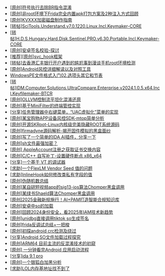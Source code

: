 + [[原创]符号执行去除BR指令混淆](https://bbs.kanxue.com/thread-280737.htm)
+ [[原创]非root环境下Frida完全内置apk打包方案及2种注入方式回顾](https://bbs.kanxue.com/thread-284482.htm)
+ [[原创]KVXXX加密磁盘制作指南](https://bbs.kanxue.com/thread-278061.htm)
+ [[转帖]SciTools.Understand.v7.0.1220.Linux.Incl.Keymaker-CORE](https://bbs.kanxue.com/thread-286091.htm)
+ [[转帖]H.D.S.Hungary.Hard.Disk.Sentinel.PRO.v6.30.Portable.Incl.Keymaker-CORE](https://bbs.kanxue.com/thread-286153.htm)
+ [[原创]安卓签名校验-探讨](https://bbs.kanxue.com/thread-285647.htm)
+ [[推荐][原创]svc_hook框架](https://bbs.kanxue.com/thread-284713.htm)
+ [[转帖]去香港汇丰银行开户遇到的尴尬事到漫谈手机root环境检测](https://bbs.kanxue.com/thread-285754.htm)
+ [[原创]Android风控详细解读以及对照工具](https://bbs.kanxue.com/thread-286120.htm)
+ [WindowsPE文件格式入门02.选项头其它和节表](https://bbs.kanxue.com/thread-286164.htm)
+ [[转帖]IDM.Computer.Solutions.UltraCompare.Enterprise.v2024.1.0.5.x64.Incl.Keyfilemaker-BTCR](https://bbs.kanxue.com/thread-286165.htm)
+ [[原创]OLLVM控制流平坦化混淆还原](https://bbs.kanxue.com/thread-286151.htm)
+ [[原创]基于MiniFilter的终端管控实现](https://bbs.kanxue.com/thread-285447.htm)
+ [[分享]任务管理器中右键菜单，“UAC虚拟化”菜单的实现](https://bbs.kanxue.com/thread-284216.htm)
+ [[原创]某宝购物APP设备风控SDK-mtop简单分析](https://bbs.kanxue.com/thread-284241.htm)
+ [[原创]开源SKRoot-Linux内核级完美隐藏ROOT系统源码](https://bbs.kanxue.com/thread-276664.htm)
+ [[原创]firmadyne源码解析-揭开固件模拟的黑盒面纱](https://bbs.kanxue.com/thread-286135.htm)
+ [[原创]写了一个简单的IDA AI插件，分享一下](https://bbs.kanxue.com/thread-285891.htm)
+ [[原创]sh文件最强加密？](https://bbs.kanxue.com/thread-286144.htm)
+ [[原创] AppleAccount注册之获取证书交换内容](https://bbs.kanxue.com/thread-285944.htm)
+ [[原创]C/C++ 自写补丁-设置硬件断点 x86_x64](https://bbs.kanxue.com/thread-283839.htm)
+ [[分享]一个基于 VT 的调试器](https://bbs.kanxue.com/thread-286110.htm)
+ [[求助]一个FlexLM Vendor Seed 值的问题](https://bbs.kanxue.com/thread-286148.htm)
+ [[求助]InlineHook如何修改类私有字段的值](https://bbs.kanxue.com/thread-286166.htm)
+ [[原创]伪随机数总结](https://bbs.kanxue.com/thread-286172.htm)
+ [[原创]某自研短视频app的sig13-ios算法Chomper黑盒调用](https://bbs.kanxue.com/thread-285666.htm)
+ [[原创]某绿书Shaeld算法Chomper黑盒调用](https://bbs.kanxue.com/thread-285705.htm)
+ [[原创]2025金融新规施行！AI+PAM打造智能合规知识库](https://bbs.kanxue.com/thread-286171.htm)
+ [[原创]安卓中so的加载](https://bbs.kanxue.com/thread-286004.htm)
+ [[原创]回顾2024身份安全，看2025年IAM技术新趋势](https://bbs.kanxue.com/thread-286170.htm)
+ [[原创]unidbg直接调用tiktok so生成签名](https://bbs.kanxue.com/thread-285623.htm)
+ [[原创]frida反调试总结+一把梭](https://bbs.kanxue.com/thread-284941.htm)
+ [[原创]初探android crc检测及绕过](https://bbs.kanxue.com/thread-285790.htm)
+ [[分享]Android  SO文件加载过程探究](https://bbs.kanxue.com/thread-285788.htm)
+ [[原创]ARM64 目前主流的反混淆技术的初窥](https://bbs.kanxue.com/thread-285567.htm)
+ [[原创] 一分钟看完Android 应用启动流程](https://bbs.kanxue.com/thread-284686.htm)
+ [[分享]ida 9.1 pro](https://bbs.kanxue.com/thread-285999.htm)
+ [[原创]一个银狐白加黑分析](https://bbs.kanxue.com/thread-286175.htm)
+ [[求助]LOL内存基地址找不到了](https://bbs.kanxue.com/thread-286174.htm)
